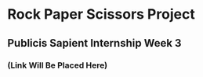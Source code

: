 # Rock Paper Scissors Project

## Publicis Sapient Internship Week 3

### (Link Will Be Placed Here)
